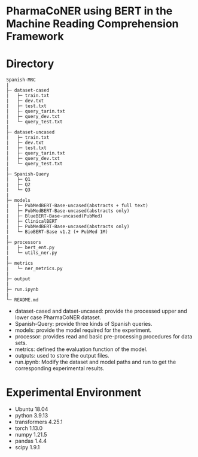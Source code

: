 # PharmaCoNER using BERT in the Machine Reading Comprehension Framework

# Directory
```
Spanish-MRC
|
├─ dataset-cased
|   ├─ train.txt
|   ├─ dev.txt
|   ├─ test.txt
|   ├─ query_tarin.txt
|   ├─ query_dev.txt
|   └─ query_test.txt
|
├─ dataset-uncased
|   ├─ train.txt
|   ├─ dev.txt
|   ├─ test.txt
|   ├─ query_tarin.txt
|   ├─ query_dev.txt
|   └─ query_test.txt
| 
├─ Spanish-Query
|   ├─ Q1
|   ├─ Q2
|   └─ Q3
|  
├─ models
|   ├─ PubMedBERT-Base-uncased(abstracts + full text)
|   ├─ PubMedBERT-Base-uncased(abstracts only)
|   ├─ BlueBERT-Base-uncased(PubMed)
|   ├─ ClinicalBERT
|   ├─ PubMedBERT-Base-uncased(abstracts only)
|   └─ BioBERT-Base v1.2 (+ PubMed 1M)
| 
├─ processors
|   ├─ bert_ent.py
|   └─ utils_ner.py
| 
├─ metrics
|   └─ ner_metrics.py
| 
├─ output
| 
├─ run.ipynb
| 
└─ README.md
```
 * dataset-cased and datset-uncased: provide the processed upper and lower case PharmaCoNER dataset.
 * Spanish-Query: provide three kinds of Spanish queries.
 * models: provide the model required for the experiment.
 * processor: provides read and basic pre-processing procedures for data sets.
 * metrics: defined the evaluation function of the model.
 * outputs: used to store the output files.
 * run.ipynb: Modify the dataset and model paths and run to get the corresponding experimental results.
 
# Experimental Environment
* Ubuntu 18.04
* python 3.9.13
* transformers 4.25.1
* torch 1.13.0
* numpy 1.21.5
* pandas 1.4.4
* scipy 1.9.1
